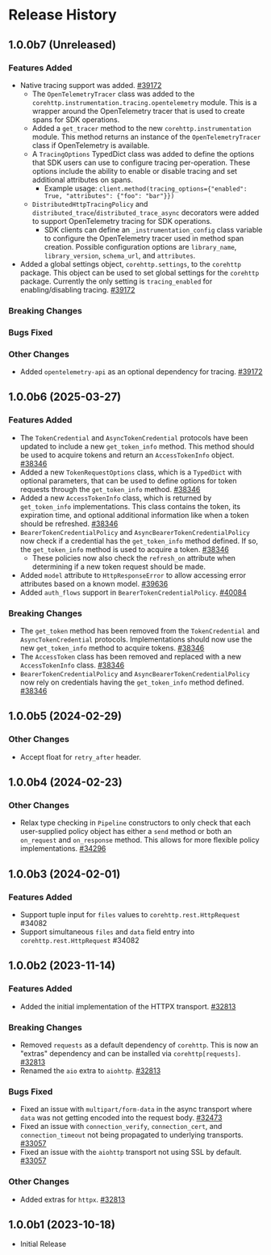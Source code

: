 # Release History

## 1.0.0b7 (Unreleased)

### Features Added

- Native tracing support was added. [#39172](https://github.com/Azure/azure-sdk-for-python/pull/39172)
  - The `OpenTelemetryTracer` class was added to the `corehttp.instrumentation.tracing.opentelemetry` module. This is a wrapper around the OpenTelemetry tracer that is used to create spans for SDK operations.
  - Added a `get_tracer` method to the new `corehttp.instrumentation` module. This method returns an instance of the `OpenTelemetryTracer` class if OpenTelemetry is available.
  - A `TracingOptions` TypedDict class was added to define the options that SDK users can use to configure tracing per-operation. These options include the ability to enable or disable tracing and set additional attributes on spans.
    - Example usage: `client.method(tracing_options={"enabled": True, "attributes": {"foo": "bar"}})`
  - `DistributedHttpTracingPolicy` and `distributed_trace`/`distributed_trace_async` decorators were added to support OpenTelemetry tracing for SDK operations.
    - SDK clients can define an `_instrumentation_config` class variable to configure the OpenTelemetry tracer used in method span creation. Possible configuration options are `library_name`, `library_version`, `schema_url`, and `attributes`.
- Added a global settings object, `corehttp.settings`, to the `corehttp` package. This object can be used to set global settings for the `corehttp` package. Currently the only setting is `tracing_enabled` for enabling/disabling tracing. [#39172](https://github.com/Azure/azure-sdk-for-python/pull/39172)

### Breaking Changes

### Bugs Fixed

### Other Changes

- Added `opentelemetry-api` as an optional dependency for tracing. [#39172](https://github.com/Azure/azure-sdk-for-python/pull/39172)

## 1.0.0b6 (2025-03-27)

### Features Added

- The `TokenCredential` and `AsyncTokenCredential` protocols have been updated to include a new `get_token_info` method. This method should be used to acquire tokens and return an `AccessTokenInfo` object. [#38346](https://github.com/Azure/azure-sdk-for-python/pull/38346)
- Added a new `TokenRequestOptions` class, which is a `TypedDict` with optional parameters, that can be used to define options for token requests through the `get_token_info` method. [#38346](https://github.com/Azure/azure-sdk-for-python/pull/38346)
- Added a new `AccessTokenInfo` class, which is returned by `get_token_info` implementations. This class contains the token, its expiration time, and optional additional information like when a token should be refreshed. [#38346](https://github.com/Azure/azure-sdk-for-python/pull/38346)
- `BearerTokenCredentialPolicy` and `AsyncBearerTokenCredentialPolicy` now check if a credential has the `get_token_info` method defined. If so, the `get_token_info` method is used to acquire a token. [#38346](https://github.com/Azure/azure-sdk-for-python/pull/38346)
  - These policies now also check the `refresh_on` attribute when determining if a new token request should be made.
- Added `model` attribute to `HttpResponseError` to allow accessing error attributes based on a known model. [#39636](https://github.com/Azure/azure-sdk-for-python/pull/39636)
- Added `auth_flows` support in `BearerTokenCredentialPolicy`. [#40084](https://github.com/Azure/azure-sdk-for-python/pull/40084)

### Breaking Changes

- The `get_token` method has been removed from the `TokenCredential` and `AsyncTokenCredential` protocols. Implementations should now use the new `get_token_info` method to acquire tokens. [#38346](https://github.com/Azure/azure-sdk-for-python/pull/38346)
- The `AccessToken` class has been removed and replaced with a new `AccessTokenInfo` class. [#38346](https://github.com/Azure/azure-sdk-for-python/pull/38346)
- `BearerTokenCredentialPolicy` and `AsyncBearerTokenCredentialPolicy` now rely on credentials having the `get_token_info` method defined. [#38346](https://github.com/Azure/azure-sdk-for-python/pull/38346)

## 1.0.0b5 (2024-02-29)

### Other Changes

- Accept float for `retry_after` header.

## 1.0.0b4 (2024-02-23)

### Other Changes

- Relax type checking in `Pipeline` constructors to only check that each user-supplied policy object has either a `send` method or both an `on_request` and `on_response` method. This allows for more flexible policy implementations. [#34296](https://github.com/Azure/azure-sdk-for-python/pull/34296)

## 1.0.0b3 (2024-02-01)

### Features Added

- Support tuple input for `files` values to `corehttp.rest.HttpRequest` #34082
- Support simultaneous `files` and `data` field entry into `corehttp.rest.HttpRequest` #34082

## 1.0.0b2 (2023-11-14)

### Features Added

- Added the initial implementation of the HTTPX transport. [#32813](https://github.com/Azure/azure-sdk-for-python/pull/32813)

### Breaking Changes

- Removed `requests` as a default dependency of `corehttp`. This is now an "extras" dependency and can be installed via `corehttp[requests]`. [#32813](https://github.com/Azure/azure-sdk-for-python/pull/32813)
- Renamed the `aio` extra to `aiohttp`. [#32813](https://github.com/Azure/azure-sdk-for-python/pull/32813)

### Bugs Fixed

- Fixed an issue with `multipart/form-data` in the async transport where `data` was not getting encoded into the request body. [#32473](https://github.com/Azure/azure-sdk-for-python/pull/32473)
- Fixed an issue with `connection_verify`, `connection_cert`, and `connection_timeout` not being propagated to underlying transports.  [#33057](https://github.com/Azure/azure-sdk-for-python/pull/33057)
- Fixed an issue with the `aiohttp` transport not using SSL by default. [#33057](https://github.com/Azure/azure-sdk-for-python/pull/33057)

### Other Changes

- Added extras for `httpx`. [#32813](https://github.com/Azure/azure-sdk-for-python/pull/32813)

## 1.0.0b1 (2023-10-18)

* Initial Release
